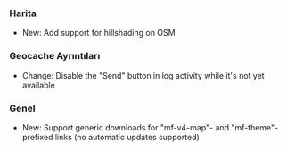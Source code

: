 
### Harita
- New: Add support for hillshading on OSM

### Geocache Ayrıntıları
- Change: Disable the "Send" button in log activity while it's not yet available

### Genel
- New: Support generic downloads for "mf-v4-map"- and "mf-theme"-prefixed links (no automatic updates supported)
